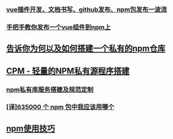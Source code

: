 ### [vue插件开发、文档书写、github发布、npm包发布一波流](https://juejin.im/post/5b96586de51d450e7d0984a6)
### [手把手教你发布一个vue组件到npm上](https://juejin.im/post/5bc44175f265da0a906f9869)
## [告诉你为何以及如何搭建一个私有的npm仓库](https://zhuanlan.zhihu.com/p/35773211)
## [CPM - 轻量的NPM私有源程序搭建](https://juejin.im/post/5bf62141e51d4509cc6c9b0f)
### [npm私有库服务搭建及规范定制](https://juejin.im/post/5c184e2a5188257abf1d691c)
### [[译]635000 个 npm 包中我应该用哪个](https://juejin.im/post/5c1b5cabe51d4548ec65ce3b)
## [npm使用技巧](https://juejin.im/post/5c1b0e55e51d4550442a31b1)
